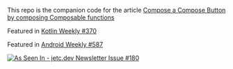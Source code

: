 This repo is the companion code for the article [Compose a Compose Button by composing Composable functions](https://medium.com/p/9f275772bd23)

Featured in [Kotlin Weekly #370](https://mailchi.mp/kotlinweekly/kotlin-weekly-370)

Featured in [Android Weekly #587](https://androidweekly.net/issues/issue-587)

<a href="https://jetc.dev/issues/180.html"><img src="https://img.shields.io/badge/As_Seen_In-jetc.dev_Newsletter_Issue_%23180-blue?logo=Jetpack+Compose&amp;logoColor=white" alt="As Seen In - jetc.dev Newsletter Issue #180"></a>
